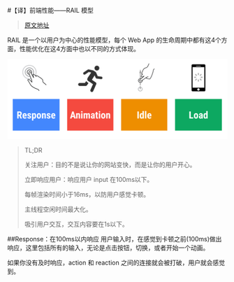 #【译】前端性能——RAIL 模型

>[原文地址](https://developers.google.com/web/tools/chrome-devtools/profile/evaluate-performance/rail#focus-on-the-user)

RAIL 是一个以用户为中心的性能模型，每个 Web App 的生命周期中都有这4个方面，性能优化在这4方面中也以不同的方式体现。

![](./image/rail-performance-model/1.png)
>TL;DR
>
>关注用户：目的不是说让你的网站变快，而是让你的用户开心。
>
>立即响应用户：响应用户 input 在100ms以下。
>
>每帧渲染时间小于16ms，以防用户感觉卡顿。
>
>主线程空闲时间最大化。
>
>吸引用户交互，交互内容要在1s以下。

##Response：在100ms以内响应
用户输入时，在感觉到卡顿之前(100ms)做出响应，这里包括所有的输入，无论是点击按钮，切换，或者开始一个动画。

如果你没有及时响应，action 和 reaction 之间的连接就会被打破，用户就会感觉到。

